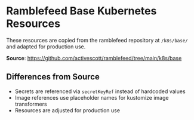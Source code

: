 # Ramblefeed Base Kubernetes Resources

These resources are copied from the ramblefeed repository at `/k8s/base/` and adapted for production use.

**Source**: https://github.com/activescott/ramblefeed/tree/main/k8s/base

## Differences from Source

- Secrets are referenced via `secretKeyRef` instead of hardcoded values
- Image references use placeholder names for kustomize image transformers
- Resources are adjusted for production use
